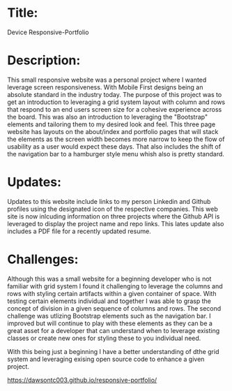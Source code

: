 # Title:

Device Responsive-Portfolio

# Description:

This small responsive website was a personal project where I wanted leverage screen responsiveness. With Mobile First designs being an absolute standard in the industry today. The purpose of this project was to get an introduction to leveraging a grid system layout with column and rows that respond to an end users screen size for a cohesive experience across the board. This was also an introduction to leveraging the "Bootstrap" elements and tailoring them to my desired look and feel. This three page website has layouts on the about/index and portfolio pages that will stack the elements as the screen width becomes more narrow to keep the flow of usability as a user would expect these days. That also includes the shift of the navigation bar to a hamburger style menu whish also is pretty standard.

# Updates:

Updates to this website include links to my person Linkedin and Github profiles using the designated icon of the respective companies. This web site is now inlcuding information on three projects where the Github API is leveraged to display the project name and repo links. This lates update also includes a PDF file for a recently updated resume.

# Challenges:

Although this was a small website for a beginning developer who is not familiar with grid system I found it challenging to leverage the columns and rows with styling certain artifacts within a given container of space. With testing certain elements individual and together I was able to grasp the concept of division in a given sequence of columns and rows. The second challenge was utlizing Bootstrap elements such as the navigation bar. I improved but will continue to play with these elements as they can be a great asset for a developer that can understand when to leverage existing classes or create new ones for styling these to you individual need.

With this being just a beginning I have a better understanding of dthe grid system and leveraging exising open source code to enhance a given project.

https://dawsontc003.github.io/responsive-portfolio/
